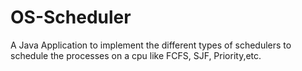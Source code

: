 # OS-Scheduler

A Java Application to implement the different types of schedulers to schedule the processes on a cpu like FCFS, SJF, Priority,etc.
